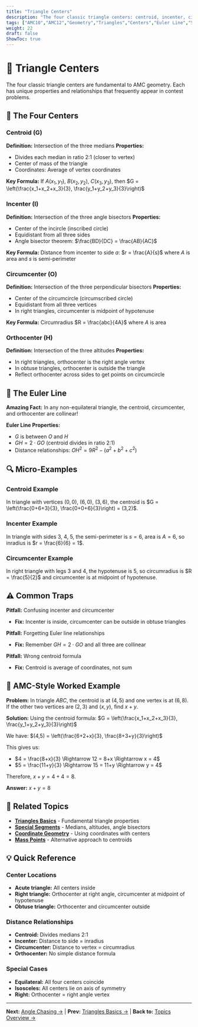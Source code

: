 ```yaml
---
title: "Triangle Centers"
description: "The four classic triangle centers: centroid, incenter, circumcenter, and orthocenter with their properties and relationships."
tags: ["AMC10","AMC12","Geometry","Triangles","Centers","Euler Line","Study Guide"]
weight: 22
draft: false
ShowToc: true
---
```


# 🎯 Triangle Centers

The four classic triangle centers are fundamental to AMC geometry. Each has unique properties and relationships that frequently appear in contest problems.

## 🎯 The Four Centers

### Centroid (G)
**Definition:** Intersection of the three medians
**Properties:**
- Divides each median in ratio 2:1 (closer to vertex)
- Center of mass of the triangle
- Coordinates: Average of vertex coordinates

**Key Formula:** If $A(x_1,y_1)$, $B(x_2,y_2)$, $C(x_3,y_3)$, then $G = \left(\frac{x_1+x_2+x_3}{3}, \frac{y_1+y_2+y_3}{3}\right)$

### Incenter (I)
**Definition:** Intersection of the three angle bisectors
**Properties:**
- Center of the incircle (inscribed circle)
- Equidistant from all three sides
- Angle bisector theorem: $\frac{BD}{DC} = \frac{AB}{AC}$

**Key Formula:** Distance from incenter to side $a$: $r = \frac{A}{s}$ where $A$ is area and $s$ is semi-perimeter

### Circumcenter (O)
**Definition:** Intersection of the three perpendicular bisectors
**Properties:**
- Center of the circumcircle (circumscribed circle)
- Equidistant from all three vertices
- In right triangles, circumcenter is midpoint of hypotenuse

**Key Formula:** Circumradius $R = \frac{abc}{4A}$ where $A$ is area

### Orthocenter (H)
**Definition:** Intersection of the three altitudes
**Properties:**
- In right triangles, orthocenter is the right angle vertex
- In obtuse triangles, orthocenter is outside the triangle
- Reflect orthocenter across sides to get points on circumcircle

## 🔗 The Euler Line

**Amazing Fact:** In any non-equilateral triangle, the centroid, circumcenter, and orthocenter are collinear!

**Euler Line Properties:**
- $G$ is between $O$ and $H$
- $GH = 2 \cdot GO$ (centroid divides in ratio 2:1)
- Distance relationships: $OH^2 = 9R^2 - (a^2 + b^2 + c^2)$

## 🔍 Micro-Examples

### Centroid Example
In triangle with vertices $(0,0)$, $(6,0)$, $(3,6)$, the centroid is $G = \left(\frac{0+6+3}{3}, \frac{0+0+6}{3}\right) = (3,2)$.

### Incenter Example
In triangle with sides 3, 4, 5, the semi-perimeter is $s = 6$, area is $A = 6$, so inradius is $r = \frac{6}{6} = 1$.

### Circumcenter Example
In right triangle with legs 3 and 4, the hypotenuse is 5, so circumradius is $R = \frac{5}{2}$ and circumcenter is at midpoint of hypotenuse.

## ⚠️ Common Traps

**Pitfall:** Confusing incenter and circumcenter
- **Fix:** Incenter is inside, circumcenter can be outside in obtuse triangles

**Pitfall:** Forgetting Euler line relationships
- **Fix:** Remember $GH = 2 \cdot GO$ and all three are collinear

**Pitfall:** Wrong centroid formula
- **Fix:** Centroid is average of coordinates, not sum

## 🎯 AMC-Style Worked Example

**Problem:** In triangle $ABC$, the centroid is at $(4,5)$ and one vertex is at $(6,8)$. If the other two vertices are $(2,3)$ and $(x,y)$, find $x + y$.

**Solution:**
Using the centroid formula: $G = \left(\frac{x_1+x_2+x_3}{3}, \frac{y_1+y_2+y_3}{3}\right)$

We have: $(4,5) = \left(\frac{6+2+x}{3}, \frac{8+3+y}{3}\right)$

This gives us:
- $4 = \frac{8+x}{3} \Rightarrow 12 = 8+x \Rightarrow x = 4$
- $5 = \frac{11+y}{3} \Rightarrow 15 = 11+y \Rightarrow y = 4$

Therefore, $x + y = 4 + 4 = 8$.

**Answer:** $x + y = 8$

## 🔗 Related Topics

- [**Triangles Basics**](triangles-basics) - Fundamental triangle properties
- [**Special Segments**](special-segments-in-triangles) - Medians, altitudes, angle bisectors
- [**Coordinate Geometry**](coordinate-geometry) - Using coordinates with centers
- [**Mass Points**](mass-points-and-ceva-menelaus) - Alternative approach to centroids

## 💡 Quick Reference

### Center Locations
- **Acute triangle:** All centers inside
- **Right triangle:** Orthocenter at right angle, circumcenter at midpoint of hypotenuse
- **Obtuse triangle:** Orthocenter and circumcenter outside

### Distance Relationships
- **Centroid:** Divides medians 2:1
- **Incenter:** Distance to side = inradius
- **Circumcenter:** Distance to vertex = circumradius
- **Orthocenter:** No simple distance formula

### Special Cases
- **Equilateral:** All four centers coincide
- **Isosceles:** All centers lie on axis of symmetry
- **Right:** Orthocenter = right angle vertex

---

**Next:** [Angle Chasing →](angle-chasing) | **Prev:** [Triangles Basics →](triangles-basics) | **Back to:** [Topics Overview →](../)
